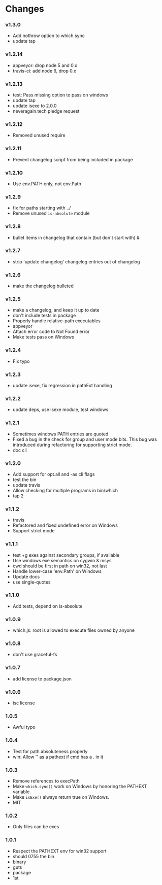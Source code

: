# Changes


###  v1.3.0

* Add nothrow option to which.sync
* update tap

###  v1.2.14

* appveyor: drop node 5 and 0.x
* travis-ci: add node 6, drop 0.x

###  v1.2.13

* test: Pass missing option to pass on windows
* update tap
* update isexe to 2.0.0
* neveragain.tech pledge request

###  v1.2.12

* Removed unused require

###  v1.2.11

* Prevent changelog script from being included in package

###  v1.2.10

* Use env.PATH only, not env.Path

###  v1.2.9

* fix for paths starting with ../
* Remove unused `is-absolute` module

###  v1.2.8

* bullet items in changelog that contain (but don't start with) #

###  v1.2.7

* strip 'update changelog' changelog entries out of changelog

###  v1.2.6

* make the changelog bulleted

###  v1.2.5

* make a changelog, and keep it up to date
* don't include tests in package
* Properly handle relative-path executables
* appveyor
* Attach error code to Not Found error
* Make tests pass on Windows

###  v1.2.4

* Fix typo

###  v1.2.3

* update isexe, fix regression in pathExt handling

###  v1.2.2

* update deps, use isexe module, test windows

###  v1.2.1

* Sometimes windows PATH entries are quoted
* Fixed a bug in the check for group and user mode bits. This bug was introduced during refactoring for supporting strict mode.
* doc cli

###  v1.2.0

* Add support for opt.all and -as cli flags
* test the bin
* update travis
* Allow checking for multiple programs in bin/which
* tap 2

###  v1.1.2

* travis
* Refactored and fixed undefined error on Windows
* Support strict mode

###  v1.1.1

* test +g exes against secondary groups, if available
* Use windows exe semantics on cygwin & msys
* cwd should be first in path on win32, not last
* Handle lower-case 'env.Path' on Windows
* Update docs
* use single-quotes

###  v1.1.0

* Add tests, depend on is-absolute

###  v1.0.9

* which.js: root is allowed to execute files owned by anyone

###  v1.0.8

* don't use graceful-fs

###  v1.0.7

* add license to package.json

###  v1.0.6

* isc license

###  1.0.5

* Awful typo

###  1.0.4

* Test for path absoluteness properly
* win: Allow '' as a pathext if cmd has a . in it

###  1.0.3

* Remove references to execPath
* Make `which.sync()` work on Windows by honoring the PATHEXT variable.
* Make `isExe()` always return true on Windows.
* MIT

###  1.0.2

* Only files can be exes

###  1.0.1

* Respect the PATHEXT env for win32 support
* should 0755 the bin
* binary
* guts
* package
* 1st
